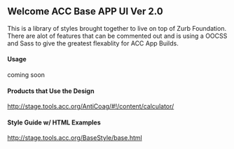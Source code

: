 Welcome ACC Base APP UI Ver 2.0
-------------------
This is a library of styles brought together to live on top of Zurb Foundation. There are alot of features that can be commented out and is using a OOCSS and Sass to give the greatest flexablity for ACC App Builds. 


#### Usage
coming soon


#### Products that Use the Design
http://stage.tools.acc.org/AntiCoag/#!/content/calculator/


#### Style Guide w/ HTML Examples
http://stage.tools.acc.org/BaseStyle/base.html